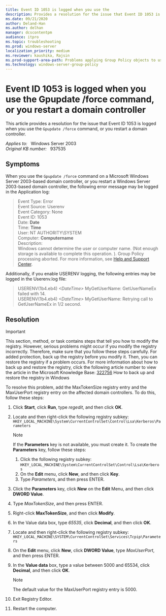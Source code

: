 ```yaml
---
title: Event ID 1053 is logged when you use the 
description: Provides a resolution for the issue that Event ID 1053 is logged when you use the Gpupdate /force command, or you restart a domain controller
ms.date: 09/21/2020
author: Deland-Han
ms.author: delhan 
manager: dcscontentpm
audience: itpro
ms.topic: troubleshooting
ms.prod: windows-server
localization_priority: medium
ms.reviewer: kaushika, Rajsin
ms.prod-support-area-path: Problems applying Group Policy objects to users or computers
ms.technology: windows-server-group-policy
---
```

# Event ID 1053 is logged when you use the Gpupdate /force command, or you restart a domain controller

This article provides a resolution for the issue that Event ID 1053 is logged when you use the `Gpupdate /force` command, or you restart a domain controller.

_Applies to:_ &nbsp; Windows Server 2003  
_Original KB number:_ &nbsp; 937535

## Symptoms

When you use the `Gpupdate /force` command on a Microsoft Windows Server 2003-based domain controller, or you restart a Windows Server 2003-based domain controller, the following error message may be logged in the Application log:  
> Event Type: Error  
 Event Source: Userenv  
 Event Category: None  
 Event ID: 1053  
 Date: **Date**  
 Time: **Time**  
 User: NT AUTHORITY\\SYSTEM  
 Computer: **Computername**  
 Description:  
Windows cannot determine the user or computer name. (Not enough storage is available to complete this operation. ). Group Policy processing aborted. For more information, see [Help and Support Center](https://go.microsoft.com/fwlink/events.asp).  

Additionally, if you enable USERENV logging, the following entries may be logged in the Userenv.log file:  
> USERENV(1b4.eb4) *\<DateTime>* MyGetUserName: GetUserNameEx failed with 14.  
USERENV(1b4.eb4) *\<DateTime>* MyGetUserName: Retrying call to GetUserNameEx in 1/2 second.

## Resolution

> [!IMPORTANT]
> This section, method, or task contains steps that tell you how to modify the registry. However, serious problems might occur if you modify the registry incorrectly. Therefore, make sure that you follow these steps carefully. For added protection, back up the registry before you modify it. Then, you can restore the registry if a problem occurs. For more information about how to back up and restore the registry, click the following article number to view the article in the Microsoft Knowledge Base: [322756](https://support.microsoft.com/help/322756) How to back up and restore the registry in Windows  

To resolve this problem, add the MaxTokenSize registry entry and the MaxUserPort registry entry on the affected domain controllers. To do this, follow these steps:

1. Click **Start**, click **Run**, type *regedit*, and then click **OK**.
2. Locate and then right-click the following registry subkey:
 `HKEY_LOCAL_MACHINE\System\CurrentControlSet\Control\Lsa\Kerberos\Parameters`
   > [!NOTE]
   > If the **Parameters** key is not available, you must create it. To create the **Parameters** key, follow these steps:
   >
   >1. Click the following registry subkey: `HKEY_LOCAL_MACHINE\System\CurrentControlSet\Control\Lsa\Kerberos`  
   >2. On the **Edit** menu, click **New**, and then click **Key**.
   >3. Type *Parameters*, and then press ENTER.

3. Click the **Parameters** key, click **New** on the **Edit** Menu, and then click **DWORD Value**.
4. Type *MaxTokenSize*, and then press ENTER.
5. Right-click **MaxTokenSize**, and then click **Modify**.
6. In the Value data box, type *65535*, click **Decimal**, and then click **OK**.
7. Locate and then right-click the following registry subkey: `HKEY_LOCAL_MACHINE\SYSTEM\CurrentControlSet\Services\Tcpip\Parameters`

8. On the **Edit** menu, click **New**, click **DWORD Value**, type *MaxUserPort*, and then press ENTER.
9. In the **Value data** box, type a value between 5000 and 65534, click **Decimal**, and then click **OK**.

    > [!NOTE]
    > The default value for the MaxUserPort registry entry is 5000.
10. Exit Registry Editor.
11. Restart the computer.
